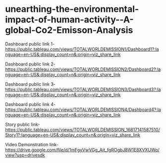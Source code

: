 # unearthing-the-environmental-impact-of-human-activity--A-global-Co2-Emisson-Analysis


Dashboard public link 1-https://public.tableau.com/views/TOTALWORLDEMISSION1/Dashboard1?:language=en-US&:display_count=n&:origin=viz_share_link


Dashboard public link 2-https://public.tableau.com/views/TOTALWORLDEMISSION2/Dashboard2?:language=en-US&:display_count=n&:origin=viz_share_link


Dashboard public link 3-https://public.tableau.com/views/TOTALWORLDEMISSION3/Dashboard3?:language=en-US&:display_count=n&:origin=viz_share_link


Dashboard public link 4-https://public.tableau.com/views/TOTALWORLDEMISSION4/Dashboard4?:language=en-US&:display_count=n&:origin=viz_share_link


Story public link-https://public.tableau.com/views/TOTALWORLDEMISSION_16817141587510/Story1?:language=en-US&:display_count=n&:origin=viz_share_link


Video Demonstration link-https://drive.google.com/file/d/1mFgyVwVGg_Ait_fgROgbJ8W1E8XVXUWq/view?usp=drivesdk

